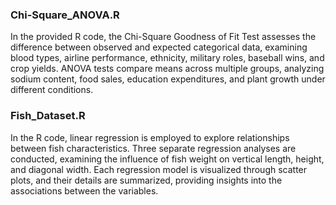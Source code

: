 ### Chi-Square_ANOVA.R
In the provided R code, the Chi-Square Goodness of Fit Test assesses the difference between observed and expected categorical data, examining blood types, airline performance, ethnicity, military roles, baseball wins, and crop yields. ANOVA tests compare means across multiple groups, analyzing sodium content, food sales, education expenditures, and plant growth under different conditions.

### Fish_Dataset.R
In the R code, linear regression is employed to explore relationships between fish characteristics. Three separate regression analyses are conducted, examining the influence of fish weight on vertical length, height, and diagonal width. Each regression model is visualized through scatter plots, and their details are summarized, providing insights into the associations between the variables.
